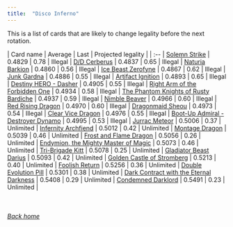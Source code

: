 ```yaml
---
title:  "Disco Inferno"
---
```


This is a list of cards that are likely to change legality before the next rotation.

| Card name | Average | Last | Projected legality |
| :-- |
[Solemn Strike](https://db.ygoprodeck.com/card/?search=Solemn%20Strike) | 0.4829 | 0.78 | Illegal |
[D/D Cerberus](https://db.ygoprodeck.com/card/?search=D/D%20Cerberus) | 0.4837 | 0.65 | Illegal |
[Naturia Barkion](https://db.ygoprodeck.com/card/?search=Naturia%20Barkion) | 0.4860 | 0.56 | Illegal |
[Ice Beast Zerofyne](https://db.ygoprodeck.com/card/?search=Ice%20Beast%20Zerofyne) | 0.4867 | 0.62 | Illegal |
[Junk Gardna](https://db.ygoprodeck.com/card/?search=Junk%20Gardna) | 0.4886 | 0.55 | Illegal |
[Artifact Ignition](https://db.ygoprodeck.com/card/?search=Artifact%20Ignition) | 0.4893 | 0.65 | Illegal |
[Destiny HERO - Dasher](https://db.ygoprodeck.com/card/?search=Destiny%20HERO%20-%20Dasher) | 0.4905 | 0.55 | Illegal |
[Right Arm of the Forbidden One](https://db.ygoprodeck.com/card/?search=Right%20Arm%20of%20the%20Forbidden%20One) | 0.4934 | 0.58 | Illegal |
[The Phantom Knights of Rusty Bardiche](https://db.ygoprodeck.com/card/?search=The%20Phantom%20Knights%20of%20Rusty%20Bardiche) | 0.4937 | 0.59 | Illegal |
[Nimble Beaver](https://db.ygoprodeck.com/card/?search=Nimble%20Beaver) | 0.4966 | 0.60 | Illegal |
[Red Rising Dragon](https://db.ygoprodeck.com/card/?search=Red%20Rising%20Dragon) | 0.4970 | 0.60 | Illegal |
[Dragonmaid Sheou](https://db.ygoprodeck.com/card/?search=Dragonmaid%20Sheou) | 0.4973 | 0.54 | Illegal |
[Clear Vice Dragon](https://db.ygoprodeck.com/card/?search=Clear%20Vice%20Dragon) | 0.4976 | 0.55 | Illegal |
[Boot-Up Admiral - Destroyer Dynamo](https://db.ygoprodeck.com/card/?search=Boot-Up%20Admiral%20-%20Destroyer%20Dynamo) | 0.4995 | 0.53 | Illegal |
[Jurrac Meteor](https://db.ygoprodeck.com/card/?search=Jurrac%20Meteor) | 0.5006 | 0.37 | Unlimited |
[Infernity Archfiend](https://db.ygoprodeck.com/card/?search=Infernity%20Archfiend) | 0.5012 | 0.42 | Unlimited |
[Montage Dragon](https://db.ygoprodeck.com/card/?search=Montage%20Dragon) | 0.5039 | 0.46 | Unlimited |
[Frost and Flame Dragon](https://db.ygoprodeck.com/card/?search=Frost%20and%20Flame%20Dragon) | 0.5056 | 0.26 | Unlimited |
[Endymion, the Mighty Master of Magic](https://db.ygoprodeck.com/card/?search=Endymion,%20the%20Mighty%20Master%20of%20Magic) | 0.5073 | 0.46 | Unlimited |
[Tri-Brigade Kitt](https://db.ygoprodeck.com/card/?search=Tri-Brigade%20Kitt) | 0.5078 | 0.25 | Unlimited |
[Gladiator Beast Darius](https://db.ygoprodeck.com/card/?search=Gladiator%20Beast%20Darius) | 0.5093 | 0.42 | Unlimited |
[Golden Castle of Stromberg](https://db.ygoprodeck.com/card/?search=Golden%20Castle%20of%20Stromberg) | 0.5213 | 0.40 | Unlimited |
[Foolish Return](https://db.ygoprodeck.com/card/?search=Foolish%20Return) | 0.5256 | 0.36 | Unlimited |
[Double Evolution Pill](https://db.ygoprodeck.com/card/?search=Double%20Evolution%20Pill) | 0.5301 | 0.38 | Unlimited |
[Dark Contract with the Eternal Darkness](https://db.ygoprodeck.com/card/?search=Dark%20Contract%20with%20the%20Eternal%20Darkness) | 0.5408 | 0.29 | Unlimited |
[Condemned Darklord](https://db.ygoprodeck.com/card/?search=Condemned%20Darklord) | 0.5491 | 0.23 | Unlimited |

<br>

###### [Back home](index)